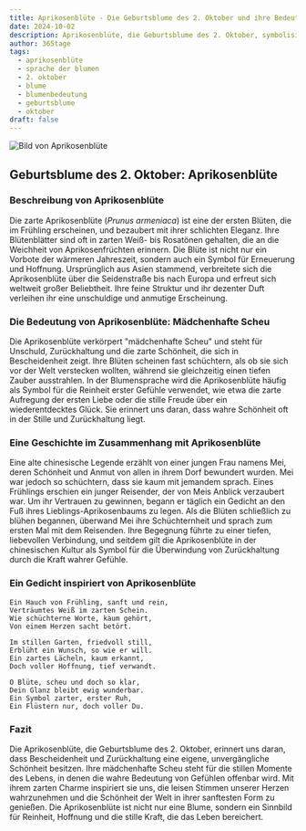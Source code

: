 ```yaml
---
title: Aprikosenblüte - Die Geburtsblume des 2. Oktober und ihre Bedeutung
date: 2024-10-02
description: Aprikosenblüte, die Geburtsblume des 2. Oktober, symbolisiert Mädchenhafte Scheu. Erfahre mehr über ihre Geschichte, Bedeutung und Symbolik in der Sprache der Blumen.
author: 365tage
tags:
  - aprikosenblüte
  - sprache der blumen
  - 2. oktober
  - blume
  - blumenbedeutung
  - geburtsblume
  - oktober
draft: false
---
```


![Bild von Aprikosenblüte](https://cdn.pixabay.com/photo/2018/02/20/16/15/flowers-3168025_1280.jpg#center)


## Geburtsblume des 2. Oktober: Aprikosenblüte

### Beschreibung von Aprikosenblüte

Die zarte Aprikosenblüte (_Prunus armeniaca_) ist eine der ersten Blüten, die im Frühling erscheinen, und bezaubert mit ihrer schlichten Eleganz. Ihre Blütenblätter sind oft in zarten Weiß- bis Rosatönen gehalten, die an die Weichheit von Aprikosenfrüchten erinnern. Die Blüte ist nicht nur ein Vorbote der wärmeren Jahreszeit, sondern auch ein Symbol für Erneuerung und Hoffnung. Ursprünglich aus Asien stammend, verbreitete sich die Aprikosenblüte über die Seidenstraße bis nach Europa und erfreut sich weltweit großer Beliebtheit. Ihre feine Struktur und ihr dezenter Duft verleihen ihr eine unschuldige und anmutige Erscheinung.

### Die Bedeutung von Aprikosenblüte: Mädchenhafte Scheu

Die Aprikosenblüte verkörpert "mädchenhafte Scheu" und steht für Unschuld, Zurückhaltung und die zarte Schönheit, die sich in Bescheidenheit zeigt. Ihre Blüten scheinen fast schüchtern, als ob sie sich vor der Welt verstecken wollten, während sie gleichzeitig einen tiefen Zauber ausstrahlen. In der Blumensprache wird die Aprikosenblüte häufig als Symbol für die Reinheit erster Gefühle verwendet, wie etwa die zarte Aufregung der ersten Liebe oder die stille Freude über ein wiederentdecktes Glück. Sie erinnert uns daran, dass wahre Schönheit oft in der Stille und Zurückhaltung liegt.

### Eine Geschichte im Zusammenhang mit Aprikosenblüte

Eine alte chinesische Legende erzählt von einer jungen Frau namens Mei, deren Schönheit und Anmut von allen in ihrem Dorf bewundert wurden. Mei war jedoch so schüchtern, dass sie kaum mit jemandem sprach. Eines Frühlings erschien ein junger Reisender, der von Meis Anblick verzaubert war. Um ihr Vertrauen zu gewinnen, begann er täglich ein Gedicht an den Fuß ihres Lieblings-Aprikosenbaums zu legen. Als die Blüten schließlich zu blühen begannen, überwand Mei ihre Schüchternheit und sprach zum ersten Mal mit dem Reisenden. Ihre Begegnung führte zu einer tiefen, liebevollen Verbindung, und seitdem gilt die Aprikosenblüte in der chinesischen Kultur als Symbol für die Überwindung von Zurückhaltung durch die Kraft wahrer Gefühle.

### Ein Gedicht inspiriert von Aprikosenblüte

```
Ein Hauch von Frühling, sanft und rein,  
Verträumtes Weiß im zarten Schein.  
Wie schüchterne Worte, kaum gehört,  
Von einem Herzen sacht betört.  

Im stillen Garten, friedvoll still,  
Erblüht ein Wunsch, so wie er will.  
Ein zartes Lächeln, kaum erkannt,  
Doch voller Hoffnung, tief verwandt.  

O Blüte, scheu und doch so klar,  
Dein Glanz bleibt ewig wunderbar.  
Ein Symbol zarter, erster Ruh,  
Ein Flüstern nur, doch voller Du.  
```

### Fazit

Die Aprikosenblüte, die Geburtsblume des 2. Oktober, erinnert uns daran, dass Bescheidenheit und Zurückhaltung eine eigene, unvergängliche Schönheit besitzen. Ihre mädchenhafte Scheu steht für die stillen Momente des Lebens, in denen die wahre Bedeutung von Gefühlen offenbar wird. Mit ihrem zarten Charme inspiriert sie uns, die leisen Stimmen unserer Herzen wahrzunehmen und die Schönheit der Welt in ihrer sanftesten Form zu genießen. Die Aprikosenblüte ist nicht nur eine Blume, sondern ein Sinnbild für Reinheit, Hoffnung und die stille Kraft, die das Leben bereichert.